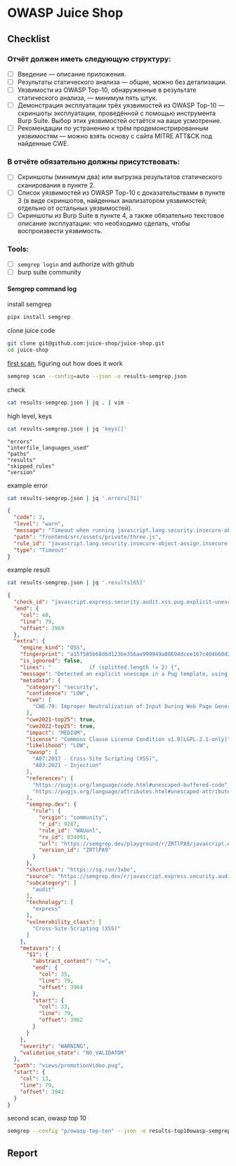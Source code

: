# OWASP Juice Shop

## Checklist

### Отчёт должен иметь следующую структуру:

- [ ] Введение — описание приложения.
- [ ] Результаты статического анализа — общие, можно без детализации.
- [ ] Уязвимости из OWASP Top-10, обнаруженные в результате статического анализа, — минимум пять штук.
- [ ] Демонстрация эксплуатации трёх уязвимостей из OWASP Top-10 — скриншоты эксплуатации, проведённой с помощью инструмента Burp Suite. Выбор этих уязвимостей остаётся на ваше усмотрение.
- [ ] Рекомендации по устранению к трём продемонстрированным уязвимостям — можно взять основу с сайта MITRE ATT&CK под найденные CWE.

### В отчёте обязательно должны присутствовать:

- [ ] Скриншоты (минимум два) или выгрузка результатов статического сканирования в пункте 2.
- [ ] Список уязвимостей из OWASP Top-10 с доказательствами в пункте 3 (в виде скриншотов, найденных анализатором уязвимостей; отдельно от остальных уязвимостей).
- [ ] Скриншоты из Burp Suite в пункте 4, а также обязательно текстовое описание эксплуатации: что необходимо сделать, чтобы воспроизвести уязвимость.

### Tools:

- [ ] `semgrep login` and authorize with github
- [ ] burp suite community

#### Semgrep command log

install semgrep
```bash
pipx install semgrep
```

clone juice code
```bash
git clone git@github.com:juice-shop/juice-shop.git
cd juice-shop
```

[first scan](./results-semgrep.json), figuring out how does it work
```bash
semgrep scan --config=auto --json -o results-semgrep.json
```

check
```bash
cat results-semgrep.json | jq . | vim -
```

high level, keys
``` bash
cat results-semgrep.json | jq 'keys[]'
```

```
"errors"
"interfile_languages_used"
"paths"
"results"
"skipped_rules"
"version"
```

example error

``` bash
cat results-semgrep.json | jq '.errors[31]'
```

```json
{
  "code": 2,
  "level": "warn",
  "message": "Timeout when running javascript.lang.security.insecure-object-assign.insecure-object-assign on frontend/src/assets/private/three.js:\n ",
  "path": "frontend/src/assets/private/three.js",
  "rule_id": "javascript.lang.security.insecure-object-assign.insecure-object-assign",
  "type": "Timeout"
}
```

example result

```bash
cat results-semgrep.json | jq '.results[65]'
```

```json
{
  "check_id": "javascript.express.security.audit.xss.pug.explicit-unescape.template-explicit-unescape",
  "end": {
    "col": 40,
    "line": 79,
    "offset": 3969
  },
  "extra": {
    "engine_kind": "OSS",
    "fingerprint": "a15f585b68d6d123be356ae999949a88694dcee167c404b60d277df0ecb69aceaa54652bb72451e4c0cd5b1e6152730adc6dc1c6487ae2b3dc443410f1188dc4_0",
    "is_ignored": false,
    "lines": "            if (splitted.length != 2) {",
    "message": "Detected an explicit unescape in a Pug template, using either '!=' or '!{...}'. If external data can reach these locations, your application is exposed to a cross-site scripting (XSS) vulnerability. If you must do this, ensure no external data can reach this location.",
    "metadata": {
      "category": "security",
      "confidence": "LOW",
      "cwe": [
        "CWE-79: Improper Neutralization of Input During Web Page Generation ('Cross-site Scripting')"
      ],
      "cwe2021-top25": true,
      "cwe2022-top25": true,
      "impact": "MEDIUM",
      "license": "Commons Clause License Condition v1.0[LGPL-2.1-only]",
      "likelihood": "LOW",
      "owasp": [
        "A07:2017 - Cross-Site Scripting (XSS)",
        "A03:2021 - Injection"
      ],
      "references": [
        "https://pugjs.org/language/code.html#unescaped-buffered-code",
        "https://pugjs.org/language/attributes.html#unescaped-attributes"
      ],
      "semgrep.dev": {
        "rule": {
          "origin": "community",
          "r_id": 9287,
          "rule_id": "WAUonl",
          "rv_id": 834091,
          "url": "https://semgrep.dev/playground/r/ZRTlPA9/javascript.express.security.audit.xss.pug.explicit-unescape.template-explicit-unescape",
          "version_id": "ZRTlPA9"
        }
      },
      "shortlink": "https://sg.run/3xbe",
      "source": "https://semgrep.dev/r/javascript.express.security.audit.xss.pug.explicit-unescape.template-explicit-unescape",
      "subcategory": [
        "audit"
      ],
      "technology": [
        "express"
      ],
      "vulnerability_class": [
        "Cross-Site-Scripting (XSS)"
      ]
    },
    "metavars": {
      "$1": {
        "abstract_content": "!=",
        "end": {
          "col": 35,
          "line": 79,
          "offset": 3964
        },
        "start": {
          "col": 33,
          "line": 79,
          "offset": 3962
        }
      }
    },
    "severity": "WARNING",
    "validation_state": "NO_VALIDATOR"
  },
  "path": "views/promotionVideo.pug",
  "start": {
    "col": 13,
    "line": 79,
    "offset": 3942
  }
}
```

second scan, owasp top 10

``` bash
semgrep --config "p/owasp-top-ten" --json -o results-top10owasp-semgrep.json
```

## Report
